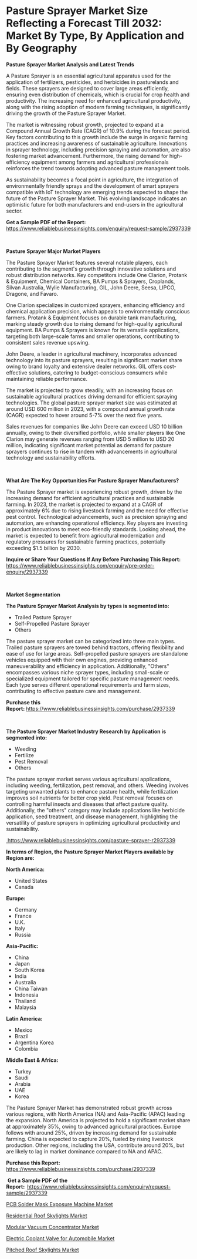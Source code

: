 <p><h1>Pasture Sprayer Market Size Reflecting a Forecast Till 2032: Market By Type, By Application and By Geography</h1></p><p><strong>Pasture Sprayer Market Analysis and Latest Trends</strong></p>
<p><p>A Pasture Sprayer is an essential agricultural apparatus used for the application of fertilizers, pesticides, and herbicides in pasturelands and fields. These sprayers are designed to cover large areas efficiently, ensuring even distribution of chemicals, which is crucial for crop health and productivity. The increasing need for enhanced agricultural productivity, along with the rising adoption of modern farming techniques, is significantly driving the growth of the Pasture Sprayer Market.</p><p>The market is witnessing robust growth, projected to expand at a Compound Annual Growth Rate (CAGR) of 10.9% during the forecast period. Key factors contributing to this growth include the surge in organic farming practices and increasing awareness of sustainable agriculture. Innovations in sprayer technology, including precision spraying and automation, are also fostering market advancement. Furthermore, the rising demand for high-efficiency equipment among farmers and agricultural professionals reinforces the trend towards adopting advanced pasture management tools.</p><p>As sustainability becomes a focal point in agriculture, the integration of environmentally friendly sprays and the development of smart sprayers compatible with IoT technology are emerging trends expected to shape the future of the Pasture Sprayer Market. This evolving landscape indicates an optimistic future for both manufacturers and end-users in the agricultural sector.</p></p>
<p><strong>Get a Sample PDF of the Report:&nbsp;</strong> <a href="https://www.reliablebusinessinsights.com/enquiry/request-sample/2937339?utm_campaign=113&utm_medium=2&utm_source=Github&utm_content=ia&utm_term=14032025&utm_id=pasture-sprayer">https://www.reliablebusinessinsights.com/enquiry/request-sample/2937339</a></p>
<p>&nbsp;</p>
<p><strong>Pasture Sprayer Major Market Players</strong></p>
<p><p>The Pasture Sprayer Market features several notable players, each contributing to the segment's growth through innovative solutions and robust distribution networks. Key competitors include One Clarion, Protank & Equipment, Chemical Containers, BA Pumps & Sprayers, Croplands, Silvan Australia, Wylie Manufacturing, GIL, John Deere, Seesa, LIPCO, Dragone, and Favaro.</p><p>One Clarion specializes in customized sprayers, enhancing efficiency and chemical application precision, which appeals to environmentally conscious farmers. Protank & Equipment focuses on durable tank manufacturing, marking steady growth due to rising demand for high-quality agricultural equipment. BA Pumps & Sprayers is known for its versatile applications, targeting both large-scale farms and smaller operations, contributing to consistent sales revenue upswing. </p><p>John Deere, a leader in agricultural machinery, incorporates advanced technology into its pasture sprayers, resulting in significant market share owing to brand loyalty and extensive dealer networks. GIL offers cost-effective solutions, catering to budget-conscious consumers while maintaining reliable performance.</p><p>The market is projected to grow steadily, with an increasing focus on sustainable agricultural practices driving demand for efficient spraying technologies. The global pasture sprayer market size was estimated at around USD 600 million in 2023, with a compound annual growth rate (CAGR) expected to hover around 5-7% over the next five years. </p><p>Sales revenues for companies like John Deere can exceed USD 10 billion annually, owing to their diversified portfolio, while smaller players like One Clarion may generate revenues ranging from USD 5 million to USD 20 million, indicating significant market potential as demand for pasture sprayers continues to rise in tandem with advancements in agricultural technology and sustainability efforts.</p></p>
<p>&nbsp;</p>
<p><strong>What Are The Key Opportunities For Pasture Sprayer Manufacturers?</strong></p>
<p><p>The Pasture Sprayer market is experiencing robust growth, driven by the increasing demand for efficient agricultural practices and sustainable farming. In 2023, the market is projected to expand at a CAGR of approximately 6% due to rising livestock farming and the need for effective pest control. Technological advancements, such as precision spraying and automation, are enhancing operational efficiency. Key players are investing in product innovations to meet eco-friendly standards. Looking ahead, the market is expected to benefit from agricultural modernization and regulatory pressures for sustainable farming practices, potentially exceeding $1.5 billion by 2030.</p></p>
<p><strong>Inquire or Share Your Questions If Any Before Purchasing This Report:</strong> <a href="https://www.reliablebusinessinsights.com/enquiry/pre-order-enquiry/2937339?utm_campaign=113&utm_medium=2&utm_source=Github&utm_content=ia&utm_term=14032025&utm_id=pasture-sprayer">https://www.reliablebusinessinsights.com/enquiry/pre-order-enquiry/2937339</a></p>
<p>&nbsp;</p>
<p><strong>Market Segmentation</strong></p>
<p><strong>The Pasture Sprayer Market Analysis by types is segmented into:</strong></p>
<p><ul><li>Trailed Pasture Sprayer</li><li>Self-Propelled Pasture Sprayer</li><li>Others</li></ul></p>
<p><p>The pasture sprayer market can be categorized into three main types. Trailed pasture sprayers are towed behind tractors, offering flexibility and ease of use for large areas. Self-propelled pasture sprayers are standalone vehicles equipped with their own engines, providing enhanced maneuverability and efficiency in application. Additionally, "Others" encompasses various niche sprayer types, including small-scale or specialized equipment tailored for specific pasture management needs. Each type serves different operational requirements and farm sizes, contributing to effective pasture care and management.</p></p>
<p><strong>Purchase this Report:&nbsp;</strong><a href="https://www.reliablebusinessinsights.com/purchase/2937339?utm_campaign=113&utm_medium=2&utm_source=Github&utm_content=ia&utm_term=14032025&utm_id=pasture-sprayer">https://www.reliablebusinessinsights.com/purchase/2937339</a></p>
<p>&nbsp;</p>
<p><strong>The Pasture Sprayer Market Industry Research by Application is segmented into:</strong></p>
<p><ul><li>Weeding</li><li>Fertilize</li><li>Pest Removal</li><li>Others</li></ul></p>
<p><p>The pasture sprayer market serves various agricultural applications, including weeding, fertilization, pest removal, and others. Weeding involves targeting unwanted plants to enhance pasture health, while fertilization improves soil nutrients for better crop yield. Pest removal focuses on controlling harmful insects and diseases that affect pasture quality. Additionally, the "others" category may include applications like herbicide application, seed treatment, and disease management, highlighting the versatility of pasture sprayers in optimizing agricultural productivity and sustainability.</p></p>
<p><a href="https://www.reliablebusinessinsights.com/pasture-sprayer-r2937339?utm_campaign=113&utm_medium=2&utm_source=Github&utm_content=ia&utm_term=14032025&utm_id=pasture-sprayer">&nbsp;https://www.reliablebusinessinsights.com/pasture-sprayer-r2937339</a></p>
<p><strong>In terms of Region, the Pasture Sprayer Market Players available by Region are:</strong></p>
<p>
    <p> <strong> North America: </strong>
        <ul>
            <li>United States</li>
            <li>Canada</li>
        </ul>
        </p> 
    <p> <strong> Europe: </strong>
        <ul>
            <li>Germany</li>
            <li>France</li>
            <li>U.K.</li>
            <li>Italy</li>
            <li>Russia</li>
        </ul>
        </p> 
    <p> <strong> Asia-Pacific: </strong>
        <ul>
            <li>China</li>
            <li>Japan</li>
            <li>South Korea</li>
            <li>India</li>
            <li>Australia</li>
            <li>China Taiwan</li>
            <li>Indonesia</li>
            <li>Thailand</li>
            <li>Malaysia</li>
        </ul>
        </p> 
    <p> <strong> Latin America: </strong>
        <ul>
            <li>Mexico</li>
            <li>Brazil</li>
            <li>Argentina Korea</li>
            <li>Colombia</li>
        </ul>
        </p> 
    <p> <strong> Middle East & Africa: </strong>
        <ul>
            <li>Turkey</li>
            <li>Saudi</li>
            <li>Arabia</li>
            <li>UAE</li>
            <li>Korea</li>
        </ul>
    </p>
    </p>
<p><p>The Pasture Sprayer Market has demonstrated robust growth across various regions, with North America (NA) and Asia-Pacific (APAC) leading the expansion. North America is projected to hold a significant market share at approximately 35%, owing to advanced agricultural practices. Europe follows with around 25%, driven by increasing demand for sustainable farming. China is expected to capture 20%, fueled by rising livestock production. Other regions, including the USA, contribute around 20%, but are likely to lag in market dominance compared to NA and APAC.</p></p>
<p><strong>Purchase this Report: </strong><a href="https://www.reliablebusinessinsights.com/purchase/2937339?utm_campaign=113&utm_medium=2&utm_source=Github&utm_content=ia&utm_term=14032025&utm_id=pasture-sprayer">https://www.reliablebusinessinsights.com/purchase/2937339</a></p>
<p>&nbsp;<strong>Get a Sample PDF of the Report:&nbsp;&nbsp;</strong><a href="https://www.reliablebusinessinsights.com/enquiry/request-sample/2937339?utm_campaign=113&utm_medium=2&utm_source=Github&utm_content=ia&utm_term=14032025&utm_id=pasture-sprayer">https://www.reliablebusinessinsights.com/enquiry/request-sample/2937339</a></p>
<p><strong></strong></p>
<p><p><a href="https://github.com/porstgowinjq/Market-Research-Report-List-1/blob/main/pcb-solder-mask-exposure-machine-market.md?utm_campaign=113&utm_medium=2&utm_source=Github&utm_content=ia&utm_term=14032025&utm_id=pasture-sprayer">PCB Solder Mask Exposure Machine Market</a></p><p><a href="https://github.com/blauetrelawz/Market-Research-Report-List-1/blob/main/residential-roof-skylights-market.md?utm_campaign=113&utm_medium=2&utm_source=Github&utm_content=ia&utm_term=14032025&utm_id=pasture-sprayer">Residential Roof Skylights Market</a></p><p><a href="https://github.com/gassmkalay/Market-Research-Report-List-1/blob/main/modular-vacuum-concentrator-market.md?utm_campaign=113&utm_medium=2&utm_source=Github&utm_content=ia&utm_term=14032025&utm_id=pasture-sprayer">Modular Vacuum Concentrator Market</a></p><p><a href="https://github.com/amagloeaad54/Market-Research-Report-List-1/blob/main/electric-coolant-valve-for-automobile-market.md?utm_campaign=113&utm_medium=2&utm_source=Github&utm_content=ia&utm_term=14032025&utm_id=pasture-sprayer">Electric Coolant Valve for Automobile Market</a></p><p><a href="https://github.com/swaftaenglem/Market-Research-Report-List-1/blob/main/pitched-roof-skylights-market.md?utm_campaign=113&utm_medium=2&utm_source=Github&utm_content=ia&utm_term=14032025&utm_id=pasture-sprayer">Pitched Roof Skylights Market</a></p></p>